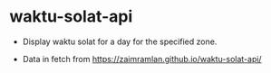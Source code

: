 # waktu-solat-api
- Display waktu solat for a day for the specified zone.

- Data in fetch from https://zaimramlan.github.io/waktu-solat-api/
